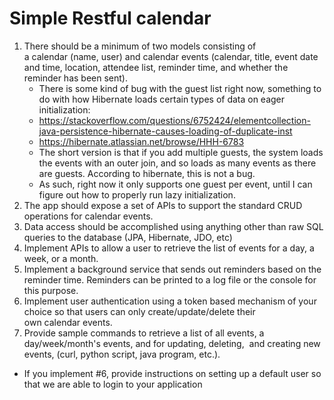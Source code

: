 # Simple Restful calendar

1. There should be a minimum of two models consisting of a calendar (name, user) and calendar events (calendar, title, event date and time, location, attendee list, reminder time, and whether the reminder has been sent).  
    * There is some kind of bug with the guest list right now, something to do with how Hibernate loads certain types of data on eager initialization:
    * https://stackoverflow.com/questions/6752424/elementcollection-java-persistence-hibernate-causes-loading-of-duplicate-inst
    * https://hibernate.atlassian.net/browse/HHH-6783
    * The short version is that if you add multiple guests, the system loads the events with an outer join, and so loads as many events as there are guests. According to hibernate, this is not a bug.
    * As such, right now it only supports one guest per event, until I can figure out how to properly run lazy initialization.
2. The app should expose a set of APIs to support the standard CRUD operations for calendar events.  
3. Data access should be accomplished using anything other than raw SQL queries to the database (JPA, Hibernate, JDO, etc)  
4. Implement APIs to allow a user to retrieve the list of events for a day, a week, or a month.
5. Implement a background service that sends out reminders based on the reminder time. Reminders can be printed to a log file or the console for this purpose.  
6. Implement user authentication using a token based mechanism of your choice so that users can only create/update/delete their own calendar events.  
7. Provide sample commands to retrieve a list of all events, a day/week/month's events, and for updating, deleting,  and creating new events, (curl, python script, java program, etc.).  
- If you implement #6, provide instructions on setting up a default user so that we are able to login to your application

